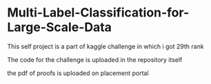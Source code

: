 # Multi-Label-Classification-for-Large-Scale-Data
  This self project is a part of kaggle challenge in which i got 29th rank 

  
The code for the challenge is uploaded in the repository itself

the pdf of proofs is uploaded on placement portal


